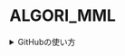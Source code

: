 # ALGORI_MML


<details><summary>
GitHubの使い方
</summary><div>

1. ローカルでmainブランチに移動
```bash
$ git checkout main
```

2. 最新のリモートリポジトリをpullする
```bash
git pull origin main
```

3. ローカルのmainブランチから、新しくブランチを作成する
```bash
git switch -c <ブランチ名>
```

4. 新しいブランチでファイルを更新した後、addしてcommitする
```bash
git add .
git commit -m "<メッセージ>"
```
コミットメッセージのフォーマットは、"[コミット種別] 要約"とする。  
コミット種別は以下の四種類を使う
- fix (変更)
- add (追加)
- update (更新)
- remove (削除)


5. リモートにpushする
```bash
git push origin <ブランチ名>
```

6. Githubでpull requestを作成する

</div></details>